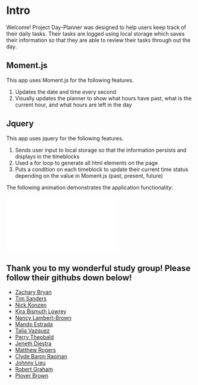 # Intro

Welcome! Project Day-Planner was designed to help users keep track of their daily tasks. 
Their tasks are logged using local storage which saves their information so that they are able to
review their tasks through out the day.


## Moment.js

This app uses Moment.js for the following features.

1. Updates the date and time every second
2. Visually updates the planner to show what hours have past, what is the current hour, and what hours are left in the day

## Jquery

This app uses jquery for the following features.

1. Sends user input to local storage so that the information persists and displays in the timeblocks
2. Used a for loop to generate all html elements on the page
3. Puts a condition on each timeblock to update their current time status depending on the value in
Moment.js (past, present, future)

The following animation demonstrates the application functionality:

![day planner demo](index.html)

## Thank you to my wonderful study group! Please follow their githubs down below!

- [Zachary Bryan](https://github.com/zacharybryan)
- [Tim Sanders](https://github.com/tbsanders5)
- [Nick Konzen](https://github.com/NTKonzen)
- [Kira Bismuth Lowrey](https://github.com/KILowrey)
- [Nancy Lambert-Brown](https://github.com/n-lambert)
- [Mando Estrada](https://github.com/Mando619)
- [Talia Vazquez](https://github.com/taliavazquez)
- [Perry Theobald](https://github.com/perrytjr)
- [Jeneth Diestra](https://github.com/jen6one9)
- [Matthew Rogers](https://github.com/Rogers-Development-Services)
- [Clyde Baron Rapinan](https://github.com/clydebaron2000)
- [Johnny Lieu](https://github.com/johnnylieu)
- [Robert Graham](https://github.com/Robmgraham)
- [Plover Brown](https://github.com/rebgrasshopper)

